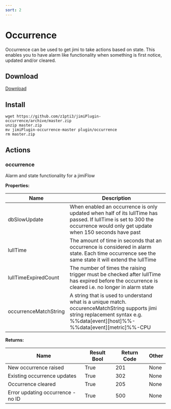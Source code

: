 ```yaml
---
sort: 2
---
```


# Occurrence

Occurrence can be used to get jimi to take actions based on state. This enables you to have alarm like functionality when something is first notice, updated and/or cleared.

## Download

[Download](https://github.com/z1pti3/jimiPlugin-occurrence)

## Install

```
wget https://github.com/z1pti3/jimiPlugin-occurrence/archive/master.zip
unzip master.zip
mv jimiPlugin-occurrence-master plugin/occurrence
rm master.zip
```

## Actions

### occurrence

Alarm and state functionality for a jimiFlow

**Properties:**

| Name | Description |
--- | ---
dbSlowUpdate | When enabled an occurrence is only updated when half of its lullTime has passed. If lullTime is set to 300 the occurrence would only get update when 150 seconds have past
lullTime | The amount of time in seconds that an occurrence is considered in alarm state. Each time occurrence see the same state it will extend the lullTime
lullTimeExpiredCount | The number of times the raising trigger must be checked after lullTime has expired before the occurrence is cleared i.e. no longer in alarm state
occurrenceMatchString | A string that is used to understand what is a unique match. occurenceMatchString supports jimi string replacement syntax e.g. %%data[event][host]%%-%%data[event][metric]%%-CPU  

**Returns:**

| Name | Result Bool | Return Code | Other |
--- | --- | --- | ---
New occurrence raised | True | 201 | None
Existing occurrence updates | True | 302 | None
Occurrence cleared | True | 205 | None
Error updating occurrence - no ID | True | 500 | None
